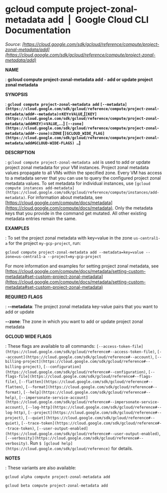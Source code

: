 # gcloud compute project-zonal-metadata add  |  Google Cloud CLI Documentation

*Source: [https://cloud.google.com/sdk/gcloud/reference/compute/project-zonal-metadata/add](https://cloud.google.com/sdk/gcloud/reference/compute/project-zonal-metadata/add)*

**NAME**

: **gcloud compute project-zonal-metadata add - add or update project zonal metadata**

**SYNOPSIS**

: **`gcloud compute project-zonal-metadata add` `[--metadata](https://cloud.google.com/sdk/gcloud/reference/compute/project-zonal-metadata/add#--metadata)`=`KEY`=`VALUE`,[`[KEY](https://cloud.google.com/sdk/gcloud/reference/compute/project-zonal-metadata/add#KEY)`=`VALUE`,…] `[--zone](https://cloud.google.com/sdk/gcloud/reference/compute/project-zonal-metadata/add#--zone)`=`ZONE` [`[GCLOUD_WIDE_FLAG](https://cloud.google.com/sdk/gcloud/reference/compute/project-zonal-metadata/add#GCLOUD-WIDE-FLAGS) …`]**

**DESCRIPTION**

: `gcloud compute project-zonal-metadata add` is used to add or update
project zonal metadata for your VM instances. Project zonal metadata values
propagate to all VMs within the specified zone. Every VM has access to a
metadata server that you can use to query the configured project zonal metadata
values. To set metadata for individual instances, use `[gcloud compute
instances add-metadata](https://cloud.google.com/sdk/gcloud/reference/compute/instances/add-metadata)`. For information about metadata, see [https://cloud.google.com/compute/docs/metadata](https://cloud.google.com/compute/docs/metadata).
Only the metadata keys that you provide in the command get mutated. All other
existing metadata entries remain the same.

**EXAMPLES**

: To set the project zonal metadata with key=value in the zone
``us-central1-a`` for the project
``my-gcp-project``, run:

```
gcloud compute project-zonal-metadata add --metadata=key=value --zone=us-central1-a --project=my-gcp-project
```

For more information and examples for setting project zonal metadata, see [https://cloud.google.com/compute/docs/metadata/setting-custom-metadata#set-custom-project-zonal-metadata](https://cloud.google.com/compute/docs/metadata/setting-custom-metadata#set-custom-project-zonal-metadata)

**REQUIRED FLAGS**

: **--metadata**:
The project zonal metadata key-value pairs that you want to add or update

**--zone**:
The zone in which you want to add or update project zonal metadata

**GCLOUD WIDE FLAGS**

: These flags are available to all commands: `[--access-token-file](https://cloud.google.com/sdk/gcloud/reference#--access-token-file)`,
`[--account](https://cloud.google.com/sdk/gcloud/reference#--account)`, `[--billing-project](https://cloud.google.com/sdk/gcloud/reference#--billing-project)`,
`[--configuration](https://cloud.google.com/sdk/gcloud/reference#--configuration)`,
`[--flags-file](https://cloud.google.com/sdk/gcloud/reference#--flags-file)`,
`[--flatten](https://cloud.google.com/sdk/gcloud/reference#--flatten)`, `[--format](https://cloud.google.com/sdk/gcloud/reference#--format)`, `[--help](https://cloud.google.com/sdk/gcloud/reference#--help)`, `[--impersonate-service-account](https://cloud.google.com/sdk/gcloud/reference#--impersonate-service-account)`,
`[--log-http](https://cloud.google.com/sdk/gcloud/reference#--log-http)`,
`[--project](https://cloud.google.com/sdk/gcloud/reference#--project)`, `[--quiet](https://cloud.google.com/sdk/gcloud/reference#--quiet)`, `[--trace-token](https://cloud.google.com/sdk/gcloud/reference#--trace-token)`, `[--user-output-enabled](https://cloud.google.com/sdk/gcloud/reference#--user-output-enabled)`,
`[--verbosity](https://cloud.google.com/sdk/gcloud/reference#--verbosity)`.
Run `$ [gcloud help](https://cloud.google.com/sdk/gcloud/reference)` for details.

**NOTES**

: These variants are also available:

```
gcloud alpha compute project-zonal-metadata add
```

```
gcloud beta compute project-zonal-metadata add
```